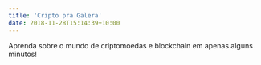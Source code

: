 ```yaml
---
title: 'Cripto pra Galera'
date: 2018-11-28T15:14:39+10:00
---
```


Aprenda sobre o mundo de criptomoedas e blockchain em apenas alguns minutos!
